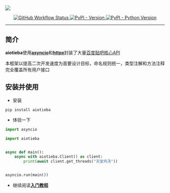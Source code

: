 # 

<a href="https://socialify.git.ci">
    <img src="img/aiotieba.svg">
</a>

</p>

<div align="center">
<p>
<a href="https://github.com/Starry-OvO/aiotieba/actions">
    <img src="https://img.shields.io/github/actions/workflow/status/Starry-OvO/aiotieba/CI.yml?branch=develop&label=CI&logo=github" alt="GitHub Workflow Status">
</a>
<a href="https://pypi.org/project/aiotieba">
    <img src="https://img.shields.io/pypi/v/aiotieba?color=g" alt="PyPI - Version">
</a>
<a href="https://pypi.org/project/aiotieba">
    <img src="https://img.shields.io/pypi/pyversions/aiotieba" alt="PyPI - Python Version">
</a>
</p>
</div>

---

## 简介

**aiotieba**使用[**asyncio**](https://docs.python.org/zh-cn/3/library/asyncio.html)和[**httpx**](https://github.com/encode/httpx)封装了大量[百度贴吧核心API](https://github.com/Starry-OvO/aiotieba/blob/master/aiotieba/client)

本框架以提高二次开发速度为首要设计目标，命名规则统一，类型注解和方法注释完全覆盖所有用户接口

## 安装并使用

+ 安装

```shell
pip install aiotieba
```

+ 体验一下

```python
import asyncio

import aiotieba


async def main():
    async with aiotieba.Client() as client:
        print(await client.get_threads("天堂鸡汤"))


asyncio.run(main())
```

+ 继续阅读[**入门教程**](tutorial/start.md)
